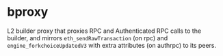 # bproxy

L2 builder proxy that proxies RPC and Authenticated RPC calls to the builder,
and mirrors `eth_sendRawTransaction` (on rpc) and `engine_forkchoiceUpdatedV3`
with extra attributes (on authrpc) to its peers.
